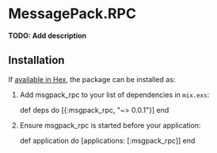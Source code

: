# MessagePack.RPC

**TODO: Add description**

## Installation

If [available in Hex](https://hex.pm/docs/publish), the package can be installed as:

  1. Add msgpack_rpc to your list of dependencies in `mix.exs`:

        def deps do
          [{:msgpack_rpc, "~> 0.0.1"}]
        end

  2. Ensure msgpack_rpc is started before your application:

        def application do
          [applications: [:msgpack_rpc]]
        end

